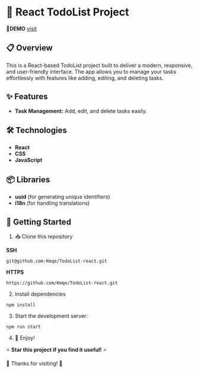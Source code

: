 # 🚀 React TodoList Project
🔗**DEMO** [visit](dotasks-react.netlify.app/)

## 📋 Overview
This is a React-based TodoList project built to deliver a modern, responsive, and user-friendly interface. The app allows you to manage your tasks effortlessly with features like adding, editing, and deleting tasks.

## ✨ Features
- **Task Management:** Add, edit, and delete tasks easily.

## 🛠️ Technologies
- **React**
- **CSS**
- **JavaScript**

## 📦 Libraries
- **uuid** (for generating unique identifiers)
- **i18n** (for handling translations)

## 🏁 Getting Started
1. 📥 Clone this repository

**SSH**
```
git@github.com:Kmqe/TodoList-react.git
```
**HTTPS**
```
https://github.com/Kmqe/TodoList-react.git
```

2. Install dependencies
```
npm install
```

3. Start the development server:
```
npm run start
```

4. 🎉 Enjoy!



⭐ **Star this project if you find it useful!** ⭐

🙏 Thanks for visiting! 🙏
